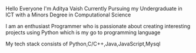 Hello Everyone I'm Aditya Vaish Currently Pursuing my Undergraduate in ICT with a Minors Degree in Computational Science

I am an enthusiast Programmer who is passionate about creating interesting projects using Python which is my go to programming language

My tech stack consists of Python,C/C++,Java,JavaScript,Mysql

